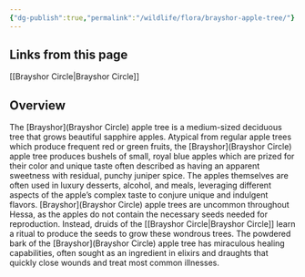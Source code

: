 ```yaml
---
{"dg-publish":true,"permalink":"/wildlife/flora/brayshor-apple-tree/"}
---
```


## Links from this page
[[Brayshor Circle\|Brayshor Circle]]
## Overview
The [Brayshor](Brayshor Circle) apple tree is a medium-sized deciduous tree that grows beautiful sapphire apples. Atypical from regular apple trees which produce frequent red or green fruits, the [Brayshor](Brayshor Circle) apple tree produces bushels of small, royal blue apples which are prized for their color and unique taste often described as having an apparent sweetness with residual, punchy juniper spice. The apples themselves are often used in luxury desserts, alcohol, and meals, leveraging different aspects of the apple’s complex taste to conjure unique and indulgent flavors. [Brayshor](Brayshor Circle) apple trees are uncommon throughout Hessa, as the apples do not contain the necessary seeds needed for reproduction. Instead, druids of the [[Brayshor Circle\|Brayshor Circle]] learn a ritual to produce the seeds to grow these wondrous trees. The powdered bark of the [Brayshor](Brayshor Circle) apple tree has miraculous healing capabilities, often sought as an ingredient in elixirs and draughts that quickly close wounds and treat most common illnesses.